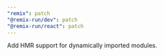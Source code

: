 ```yaml
---
"remix": patch
"@remix-run/dev": patch
"@remix-run/react": patch
---
```


Add HMR support for dynamically imported modules.

